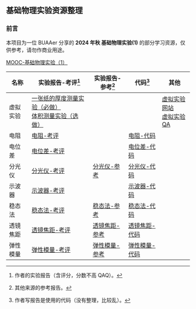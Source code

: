## 基础物理实验资源整理

### 前言

本项目为一位 BUAAer 分享的 **2024 年秋 基础物理实验(1)** 的部分学习资源，仅供参考，请勿作商业用途。

[MOOC-基础物理实验（1）](https://www.icourse163.org/spoc/course/BUAA-1471636175?tid=1473206505#/info)

| 名称     | 实验报告-考评[^1]                                            | 实验报告-参考[^2]                         | 代码[^3]                                    | 其他                                                         |
| -------- | ------------------------------------------------------------ | ----------------------------------------- | ------------------------------------------- | ------------------------------------------------------------ |
| 虚拟实验 | [一张纸的厚度测量实验（必做）](assets/一张纸的厚度测量实验（必做）.pdf)<br />[体积测量实验（选做）](assets/体积测量实验（选做）.pdf) |                                           |                                             | [虚拟实验网站](https://10.ilab-x.com/heep-portal/hep-front/#/resource-learn?courseId=7&catalogId=33&activityId=22)<br />[虚拟实验 QA](https://www.kdocs.cn/l/caa8XTl413Hb) |
| 电阻     | [电阻-考评](assets/电阻-考评.pdf)                            |                                           | [电阻-代码](assets/电阻-代码.ipynb)         |                                                              |
| 电位差   | [电位差-考评](assets/电位差-考评.pdf)                        |                                           | [电位差-代码](assets/电位差-代码.ipynb)     |                                                              |
| 分光仪   | [分光仪-考评](assets/分光仪-考评.pdf)                        | [分光仪-参考](assets/分光仪-参考.pdf)     | [分光仪-代码](assets/分光仪-代码.ipynb)     |                                                              |
| 示波器   | [示波器-考评](assets/示波器-考评.pdf)                        |                                           | [示波器-代码](assets/示波器-代码.ipynb)     |                                                              |
| 稳态法   | [稳态法-考评](assets/稳态法-考评.pdf)                        | [稳态法-参考](assets/稳态法-参考.pdf)     | [稳态法-代码](assets/稳态法-代码.ipynb)     |                                                              |
| 透镜焦距 | [透镜焦距-考评](assets/透镜焦距-考评.pdf)                    | [透镜焦距-参考](assets/透镜焦距-参考.pdf) | [透镜焦距-代码](assets/透镜焦距-代码.ipynb) |                                                              |
| 弹性模量 | [弹性模量-考评](assets/弹性模量-考评.pdf)                    | [弹性模量-参考](assets/弹性模量-参考.pdf) | [弹性模量-代码](assets/弹性模量-代码.ipynb) |                                                              |

[^1]: 作者的实验报告（含评分，分数不高 QAQ）。
[^2]: 其他来源的参考报告。
[^3]: 作者写报告是使用的代码（没有整理，比较乱）。

